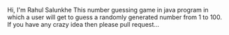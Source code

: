 Hi, I'm Rahul Salunkhe
This number guessing game in java program in which a user will get to guess a randomly generated number from 1 to 100.
If you have any crazy idea then please pull request...
